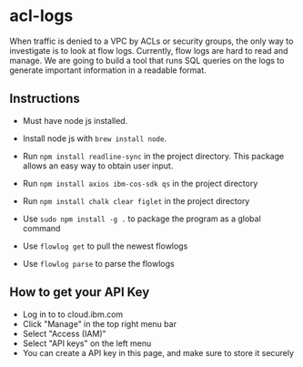 # acl-logs

When traffic is denied to a VPC by ACLs or security groups, the only way to investigate is to look at flow logs. Currently, flow logs are hard to read and manage. We are going to build a tool that runs SQL queries on the logs to generate important information in a readable format.


## Instructions

- Must have node js installed.

- Install node js with `brew install node`.

- Run `npm install readline-sync` in the project directory. This package allows an easy way to obtain user input.
- Run `npm install axios ibm-cos-sdk qs` in the project directory
- Run `npm install chalk clear figlet` in the project directory


- Use `sudo npm install -g .` to package the program as a global command
- Use `flowlog get` to pull the newest flowlogs
- Use `flowlog parse` to parse the flowlogs

## How to get your API Key
- Log in to to cloud.ibm.com
- Click "Manage" in the top right menu bar
- Select "Access (IAM)"
- Select "API keys" on the left menu
- You can create a API key in this page, and make sure to store it securely
